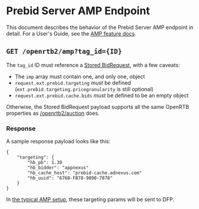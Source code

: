 # Prebid Server AMP Endpoint

This document describes the behavior of the Prebid Server AMP endpoint in detail.
For a User's Guide, see the [AMP feature docs](http://prebid.org/dev-docs/show-prebid-ads-on-amp-pages.html).

## `GET /openrtb2/amp?tag_id={ID}`

The `tag_id` ID must reference a [Stored BidRequest](../../developers/stored-requests.md#stored-bidrequests), with a few caveats:

- The `imp` array must contain one, and only one, object
- `request.ext.prebid.targeting` _must_ be defined (`ext.prebid.targeting.pricegranularity` is still optional)
- `request.ext.prebid.cache.bids` _must_ be defined to be an empty object

Otherwise, the Stored BidRequest payload supports all the same OpenRTB properties as [/openrtb2/auction](./auction.md) does.

### Response

A sample response payload looks like this:

```
{
	"targeting": {
		"hb_pb": 1.30
		"hb_bidder": "appnexus"
		"hb_cache_host": "prebid-cache.adnexus.com"
		"hb_uuid": "6768-FB78-9890-7878"
	}
}
```

In [the typical AMP setup](http://prebid.org/dev-docs/show-prebid-ads-on-amp-pages.html),
these targeting params will be sent to DFP.
